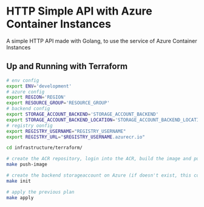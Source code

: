 # HTTP Simple API with Azure Container Instances

A simple HTTP API made with Golang, to use the service of Azure Container Instances

## Up and Running with Terraform

```bash
# env config
export ENV='development'
# azure config
export REGION='REGION'
export RESOURCE_GROUP='RESOURCE_GROUP'
# backend config
export STORAGE_ACCOUNT_BACKEND='STORAGE_ACCOUNT_BACKEND'
export STORAGE_ACCOUNT_BACKEND_LOCATION='STORAGE_ACCOUNT_BACKEND_LOCATION'
# registry oonfig
export REGISTRY_USERNAME="REGISTRY_USERNAME"
export REGISTRY_URL="$REGISTRY_USERNAME.azurecr.io"

cd infrastructure/terraform/

# create the ACR repository, login into the ACR, build the image and pushes the image to the repository
make push-image

# create the backend storageaccount on Azure (if doesn't exist, this could take a few minutes), initializes the terraform, create the workspaces, validate and do the plan
make init

# apply the previous plan
make apply
```
